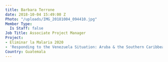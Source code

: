 ```yaml
---
title: Barbara Terrone
date: 2018-10-04 15:49:00 Z
Photo: "/uploads/IMG_20181004_094410.jpg"
Member Type:
  Is Staff: false
Job Title: Associate Project Manager
Project:
- Eliminar la Malaria 2020
- 'Responding to the Venezuela Situation: Aruba & the Southern Caribbean'
Country: Guatemala
---
```


